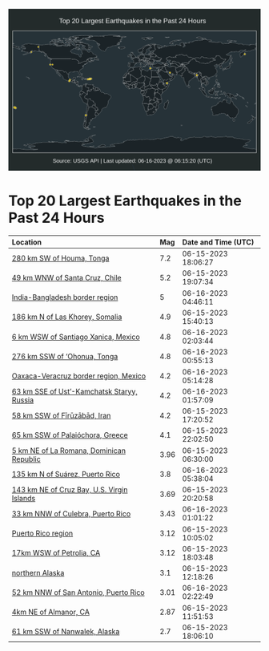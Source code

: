 ![Map](./map.png)

# Top 20 Largest Earthquakes in the Past 24 Hours

| Location | Mag | Date and Time (UTC) |
|:---|:---|:---|
| [280 km SW of Houma, Tonga](https://earthquake.usgs.gov/earthquakes/eventpage/us7000k8qh) | 7.2 | 06-15-2023 18:06:27 |
| [49 km WNW of Santa Cruz, Chile](https://earthquake.usgs.gov/earthquakes/eventpage/us7000k8rm) | 5.2 | 06-15-2023 19:07:34 |
| [India-Bangladesh border region](https://earthquake.usgs.gov/earthquakes/eventpage/us7000k8uw) | 5 | 06-16-2023 04:46:11 |
| [186 km N of Las Khorey, Somalia](https://earthquake.usgs.gov/earthquakes/eventpage/us7000k8nx) | 4.9 | 06-15-2023 15:40:13 |
| [6 km WSW of Santiago Xanica, Mexico](https://earthquake.usgs.gov/earthquakes/eventpage/us7000k8uk) | 4.8 | 06-16-2023 02:03:44 |
| [276 km SSW of ‘Ohonua, Tonga](https://earthquake.usgs.gov/earthquakes/eventpage/us7000k8uf) | 4.8 | 06-16-2023 00:55:13 |
| [Oaxaca-Veracruz border region, Mexico](https://earthquake.usgs.gov/earthquakes/eventpage/us7000k8uy) | 4.2 | 06-16-2023 05:14:28 |
| [63 km SSE of Ust’-Kamchatsk Staryy, Russia](https://earthquake.usgs.gov/earthquakes/eventpage/us7000k8um) | 4.2 | 06-16-2023 01:57:09 |
| [58 km SSW of Fīrūzābād, Iran](https://earthquake.usgs.gov/earthquakes/eventpage/us7000k8q0) | 4.2 | 06-15-2023 17:20:52 |
| [65 km SSW of Palaióchora, Greece](https://earthquake.usgs.gov/earthquakes/eventpage/us7000k8t3) | 4.1 | 06-15-2023 22:02:50 |
| [5 km NE of La Romana, Dominican Republic](https://earthquake.usgs.gov/earthquakes/eventpage/pr2023166000) | 3.96 | 06-15-2023 06:30:00 |
| [135 km N of Suárez, Puerto Rico](https://earthquake.usgs.gov/earthquakes/eventpage/pr2023167000) | 3.8 | 06-16-2023 05:38:04 |
| [143 km NE of Cruz Bay, U.S. Virgin Islands](https://earthquake.usgs.gov/earthquakes/eventpage/pr2023166001) | 3.69 | 06-15-2023 20:20:58 |
| [33 km NNW of Culebra, Puerto Rico](https://earthquake.usgs.gov/earthquakes/eventpage/pr71413558) | 3.43 | 06-16-2023 01:01:22 |
| [Puerto Rico region](https://earthquake.usgs.gov/earthquakes/eventpage/pr71413528) | 3.12 | 06-15-2023 10:05:02 |
| [17km WSW of Petrolia, CA](https://earthquake.usgs.gov/earthquakes/eventpage/nc73901451) | 3.12 | 06-15-2023 18:03:48 |
| [northern Alaska](https://earthquake.usgs.gov/earthquakes/eventpage/ak0237mqgq0i) | 3.1 | 06-15-2023 12:18:26 |
| [52 km NNW of San Antonio, Puerto Rico](https://earthquake.usgs.gov/earthquakes/eventpage/pr71413588) | 3.01 | 06-16-2023 02:22:49 |
| [4km NE of Almanor, CA](https://earthquake.usgs.gov/earthquakes/eventpage/nc73901331) | 2.87 | 06-15-2023 11:51:53 |
| [61 km SSW of Nanwalek, Alaska](https://earthquake.usgs.gov/earthquakes/eventpage/ak0237mtypzl) | 2.7 | 06-15-2023 18:06:10 |
